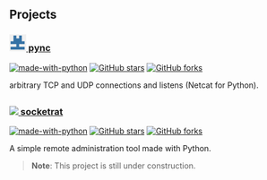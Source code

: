 <h2>Projects</h2>

<h3>
  <a href="https://github.com/brenw0rth/pync">
    <img src="https://raw.githubusercontent.com/brenw0rth/pync/main/identicon.png" width=30>
    pync
  </a>
</h3>

[![made-with-python](https://img.shields.io/badge/Made%20with-Python-1f425f.svg)](https://www.python.org/)
[![GitHub stars](https://badgen.net/github/stars/brenw0rth/pync)](https://gitHub.com/brenw0rth/pync/stargazers/)
[![GitHub forks](https://badgen.net/github/forks/brenw0rth/pync)](https://gitHub.com/brenw0rth/pync/network/members)

<p>
  arbitrary TCP and UDP connections and listens (Netcat for Python).
</p>

<h2></h2>

<h3>
  <a href="https://github.com/brenw0rth/socketrat">
    <img src="https://raw.githubusercontent.com/brenw0rth/socketrat/main/identicon.png" width=30>
    socketrat
  </a>
</h3>

[![made-with-python](https://img.shields.io/badge/Made%20with-Python-1f425f.svg)](https://www.python.org/)
[![GitHub stars](https://badgen.net/github/stars/brenw0rth/socketrat)](https://gitHub.com/brenw0rth/socketrat/stargazers/)
[![GitHub forks](https://badgen.net/github/forks/brenw0rth/socketrat)](https://gitHub.com/brenw0rth/socketrat/network/members)

<p>
  A simple remote administration tool made with Python.
</p>

> **Note**:
> This project is still under construction.
